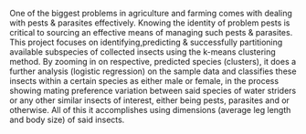 One of the biggest problems in agriculture and farming comes with dealing with pests & parasites effectively. Knowing the identity of problem pests is critical to sourcing an effective means of managing such pests & parasites.
This project focuses on identifying,predicting & successfully partitioning available subspecies of collected insects using the k-means clustering method. 
By zooming in on respective, predicted species (clusters), it does a further analysis (logistic regression) on the sample data and classifies these insects within a certain species as either male or female, in the process showing mating preference variation between said species of water striders or any other similar insects of interest, either being pests, parasites and or otherwise.
All of this it accomplishes using dimensions (average leg length and body size) of said insects.
